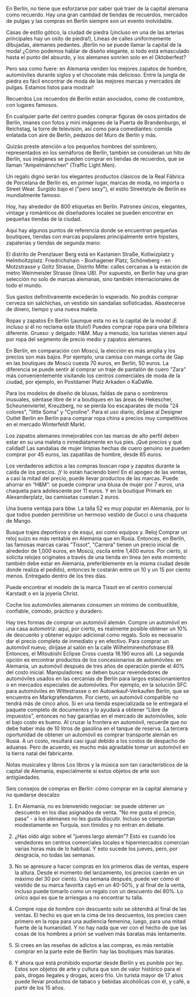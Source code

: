 En Berlín, no tiene que esforzarse por saber qué traer de la capital alemana como recuerdo. Hay una gran cantidad de tiendas de recuerdos, mercados de pulgas y las compras en Berlín siempre son un evento inolvidable.

Casas de estilo gótico, la ciudad de piedra (¡incluso en una de las arterias principales hay un osito de piedra!), Líneas de calles uniformemente dibujadas, alemanes pedantes. ¡Berlín no se puede llamar la capital de la moda! ¿Cómo podemos hablar de diseño elegante, si todo está emasculado hasta el punto del absurdo, y los alemanes sonríen solo en el Oktoberfest?

Pero sea como fuere: en Alemania venden los mejores zapatos de hombre, automóviles durante siglos y el chocolate más delicioso. Entre la jungla de piedra es fácil encontrar de moda de las mejores marcas y mercados de pulgas. Estamos listos para mostrar!

Recuerdos
Los recuerdos de Berlín están asociados, como de costumbre, con lugares famosos.

En cualquier parte del centro puedes comprar figuras de osos pintados de Berlín, imanes con fotos y mini imágenes de la Puerta de Brandenburgo, el Reichstag, la torre de televisión, así como para comediantes: comida enlatada con aire de Berlín, pedazos del Muro de Berlín y más.

Quizás preste atención a los pequeños hombres del sombrero, representados en los semáforos de Berlín, también se consideran un hito de Berlín, sus imágenes se pueden comprar en tiendas de recuerdos, que se llaman "Ampelmännchen" (Traffic Light Men).

Un regalo digno serán los elegantes productos clásicos de la Real Fábrica de Porcelana de Berlín es, en primer lugar, marcas de moda, no importa o Street Wear. Surgido bajo el ("pero sexy"), el estilo Streetstyle de Berlín es mundialmente famoso.

Hoy, hay alrededor de 800 etiquetas en Berlín. Patrones únicos, elegantes, vintage y románticos de diseñadores locales se pueden encontrar en pequeñas tiendas de la ciudad.

Aquí hay algunos puntos de referencia donde se encuentran pequeñas boutiques, tiendas con marcas populares principalmente entre hipsters, zapaterías y tiendas de segunda mano:

El distrito de Prenzlauer Berg está en Kastanien Straße, Kollwizplatz y Helmholtzplatz.
Friedrichshain - Boxhagener Platz,
Schöneberg - en Motzstrasse y Goltz Strasse,
Distrito Mitte: calles cercanas a la estación de metro Weinmeister Strasse (línea U8).
Por supuesto, en Berlín hay una gran selección no solo de marcas alemanas, sino también internacionales de todo el mundo.

Sus gastos definitivamente excederán lo esperado. No podrás comprar cerveza sin salchichas, un vestido sin sandalias sofisticadas. Abastecerse de dinero, tiempo y una nueva maleta.

Ropas y zapatos
En Berlín (¡aunque esta no es la capital de la moda! ¡E incluso si él no reclama este título!) Puedes comprar ropa para una billetera diferente. Grueso: y delgado: H&M. Muy a menudo, los turistas vienen aquí por ropa del segmento de precio medio y zapatos alemanes.

En Berlín, en comparación con Moscú, la elección es más amplia y los precios son más bajos. Por ejemplo, una camisa con manga corta de Gap en las boutiques de Moscú cuesta 70 euros, en Berlín, 50 euros. La diferencia se puede sentir al comprar un traje de pantalón de cuero "Zara" más convenientemente visitando los centros comerciales de moda de la ciudad, por ejemplo, en Postdamer Platz Arkaden o KaDaWe.

Para los modelos de diseño de blusas, faldas de pana o sombreros inusuales, siéntase libre de ir a boutiques en las áreas de Hekescher, Scheunenviertel, Kreuzberg, no se pierda los escaparates de moda "24 colores", "little Soma" y "Cyroline". Para el uso diario, diríjase al Designer Outlet Berlin en Berlín para comprar ropa china a precios muy competitivos en el mercado Winterfeldt Markt.

Los zapatos alemanes inmejorables con las marcas de alto perfil deben estar en su una maleta o inmediatamente en tus pies. ¡Qué precios y qué calidad! Las sandalias de mujer limpias hechas de cuero genuino se pueden comprar por 45 euros, las zapatillas de hombre, desde 65 euros.

Los verdaderos adictos a las compras buscan ropa y zapatos durante la caída de los precios. ¡Y lo están haciendo bien! En el apogeo de las ventas, a casi la mitad del precio, puede llevar productos de las marcas. Puede ahorrar en “H&M”: se puede comprar una blusa de mujer por 7 euros, una chaqueta para adolescente por 11 euros. Y en la boutique Primark en Alexanderplatz, las camisetas cuestan 2 euros.

Una buena ventaja para bbw. La talla 52 es muy popular en Alemania, por lo que todos pueden permitirse un hermoso vestido de Gucci o una chaqueta de Mango.

Busque trajes deportivos y de esquí, así como equipos y.
Reloj
Comprar un reloj suizo es más rentable en Alemania que en Rusia. Entonces, en Berlín, las famosas marcas caras "Tissot", "Carrera" tienen un precio inicial de alrededor de 1,000 euros, en Moscú, oscila entre 1,400 euros. Por cierto, si solicita relojes originales a través de una tienda en línea (en este momento también debe estar en Alemania, preferiblemente en la misma ciudad desde donde realiza el pedido), entonces le costarán entre un 10 y un 15 por ciento menos. Entregado dentro de los tres días.

Puede encontrar el modelo de la marca Tissot en el centro comercial Karstadt o en la joyería Christ.

Coche los automóviles alemanes consumen un mínimo de combustible, confiable, cómodo, práctico y duradero.

Hay tres formas de comprar un automóvil alemán. Compre un automóvil en una casa automotriz: aquí, por cierto, es realmente posible obtener un 10% de descuento y obtener equipo adicional como regalo. Solo es necesario dar el precio completo de inmediato y en efectivo. Para comprar un automóvil nuevo, diríjase al salón en la calle Wilhelminenhofstrase 89. Entonces, el Mitsubishi Eclipse Cross cuesta 18.190 euros allí. La segunda opción es encontrar productos de los concesionarios de automóviles: en Alemania, un automóvil después de tres años de operación pierde el 40% del costo inicial. Manipuladores: se deben buscar revendedores de automóviles usados ​​en las cercanías de Berlín para largos estacionamientos o en mercados especiales de automóviles. Por ejemplo, en la solución SFC para automóviles en Wittestrasse o en Autoankauf-Verkaufen Berlin, que se encuentra en Markgrafendamm. Por cierto, un automóvil compatible no tendrá más de cinco años. Si en una tienda especializada se le entregará el paquete completo de documentos y lo ayudará a obtener "Libre de impuestos", entonces no hay garantías en el mercado de automóviles, solo el bajo costo es bueno. Al cruzar la frontera en automóvil, recuerde que no debe haber más de 10 litros de gasolina en el tanque de reserva. La tercera oportunidad de obtener un automóvil es comprar transporte alemán en Rusia. A un costo, resultará casi igual debido a los costos de despacho de aduanas. Pero de acuerdo, es mucho más agradable tomar un automóvil en la tierra natal del fabricante.

Notas musicales y libros
Los libros y la música son tan característicos de la capital de Alemania, especialmente si estos objetos de arte son antigüedades.


Seis consejos de compras en Berlín: cómo comprar en la capital alemana y no quedarse descalzo

1. En Alemania, no es bienvenido negociar: se puede obtener un descuento en los días asignados de venta. "No me gusta el precio, pasa" - a los alemanes no les gusta discutir. Incluso se comportan modestamente en Turquía, son tímidos y no entran en debate.

2. ¿Has oído algo sobre el "jueves largo alemán"? Esto es cuando los vendedores en centros comerciales locales e hipermercados comercian varias horas más de lo habitual. Y esto sucede los jueves, pero, por desgracia, no todas las semanas.

3. No se apresure a hacer compras en los primeros días de ventas, espere la altura. Desde el momento del lanzamiento, los precios caerán en un máximo del 30 por ciento. Una semana después, puede ver cómo el vestido de su marca favorita cayó en un 40-50%, y al final de la venta, incluso puede tomarlo como un regalo con un descuento del 80%. Lo único aquí es que te arriesgas a no encontrar tu talla.

4. Compre ropa de hombre con descuento solo se obtendrá al final de las ventas. El hecho es que en la cima de los descuentos, los precios caen primero en la ropa para una audiencia femenina, luego, para una mitad fuerte de la humanidad. Y no hay nada que ver con el hecho de que las cosas de los hombres a priori se vuelven más baratas más lentamente.

5. Si crees en las reseñas de adictos a las compras, es más rentable comprar en la parte este de Berlín: hay las boutiques más baratas.

6. Y ahora que está prohibido exportar desde Berlín y es punible por ley. Estos son objetos de arte y cultura que son de valor histórico para el país, drogas ilegales y drogas, acero frío. Un turista mayor de 17 años puede llevar productos de tabaco y bebidas alcohólicas con él, y café, a partir de los 15 años.
